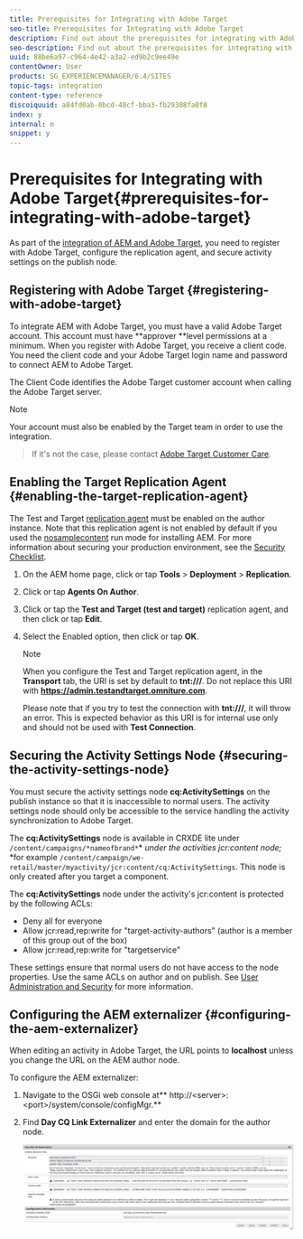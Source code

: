 ```yaml
---
title: Prerequisites for Integrating with Adobe Target
seo-title: Prerequisites for Integrating with Adobe Target
description: Find out about the prerequisites for integrating with Adobe Target.
seo-description: Find out about the prerequisites for integrating with Adobe Target.
uuid: 88be6a97-c964-4e42-a3a2-ed9b2c9ee49e
contentOwner: User
products: SG_EXPERIENCEMANAGER/6.4/SITES
topic-tags: integration
content-type: reference
discoiquuid: a84fd0ab-0bcd-48cf-bba3-fb29308fa0f8
index: y
internal: n
snippet: y
---
```


# Prerequisites for Integrating with Adobe Target{#prerequisites-for-integrating-with-adobe-target}

As part of the [integration of AEM and Adobe Target](../../../sites/administering/using/target.md), you need to register with Adobe Target, configure the replication agent, and secure activity settings on the publish node.

## Registering with Adobe Target {#registering-with-adobe-target}

To integrate AEM with Adobe Target, you must have a valid Adobe Target account. This account must have **approver **level permissions at a minimum. When you register with Adobe Target, you receive a client code. You need the client code and your Adobe Target login name and password to connect AEM to Adobe Target.

The Client Code identifies the Adobe Target customer account when calling the Adobe Target server.

>[!NOTE]
>
>Your account must also be enabled by the Target team in order to use the integration.  

>
>If it's not the case, please contact [Adobe Target Customer Care](https://marketing.adobe.com/resources/help/en_US/target/target/r_problem.html).

## Enabling the Target Replication Agent {#enabling-the-target-replication-agent}

The Test and Target [replication agent](../../../sites/deploying/using/replication.md) must be enabled on the author instance. Note that this replication agent is not enabled by default if you used the [nosamplecontent](../../../sites/deploying/using/configure-runmodes.md#using-samplecontent-and-nosamplecontent) run mode for installing AEM. For more information about securing your production environment, see the [Security Checklist](../../../sites/administering/using/security-checklist.md).

1. On the AEM home page, click or tap **Tools** &gt; **Deployment** &gt; **Replication**.
1. Click or tap **Agents On Author**.
1. Click or tap the **Test and Target (test and target)** replication agent, and then click or tap **Edit**.
1. Select the Enabled option, then click or tap **OK**.

   >[!NOTE]
   >
   >When you configure the Test and Target replication agent, in the **Transport** tab, the URI is set by default to **tnt:///**. Do not replace this URI with **https://admin.testandtarget.omniture.com**.
   >
   >
   >Please note that if you try to test the connection with **tnt:///**, it will throw an error. This is expected behavior as this URI is for internal use only and should not be used with **Test Connection**.

## Securing the Activity Settings Node {#securing-the-activity-settings-node}

You must secure the activity settings node **cq:ActivitySettings** on the publish instance so that it is inaccessible to normal users. The activity settings node should only be accessible to the service handling the activity synchronization to Adobe Target.

The **cq:ActivitySettings** node is available in CRXDE lite under `/content/campaigns/*nameofbrand*`* *under the activities jcr:content node;* *for example `/content/campaign/we-retail/master/myactivity/jcr:content/cq:ActivitySettings`. This node is only created after you target a component.

The **cq:ActivitySettings** node under the activity's jcr:content is protected by the following ACLs:

* Deny all for everyone
* Allow jcr:read,rep:write for "target-activity-authors" (author is a member of this group out of the box)
* Allow jcr:read,rep:write for "targetservice"

These settings ensure that normal users do not have access to the node properties. Use the same ACLs on author and on publish. See [User Administration and Security](../../../sites/administering/using/security.md) for more information.

## Configuring the AEM externalizer {#configuring-the-aem-externalizer}

When editing an activity in Adobe Target, the URL points to **localhost** unless you change the URL on the AEM author node.

To configure the AEM externalizer:

1. Navigate to the OSGi web console at** http://&lt;server&gt;:&lt;port&gt;/system/console/configMgr.**
1. Find **Day CQ Link Externalizer** and enter the domain for the author node.

   ![](assets/chlimage_1-120.png)


